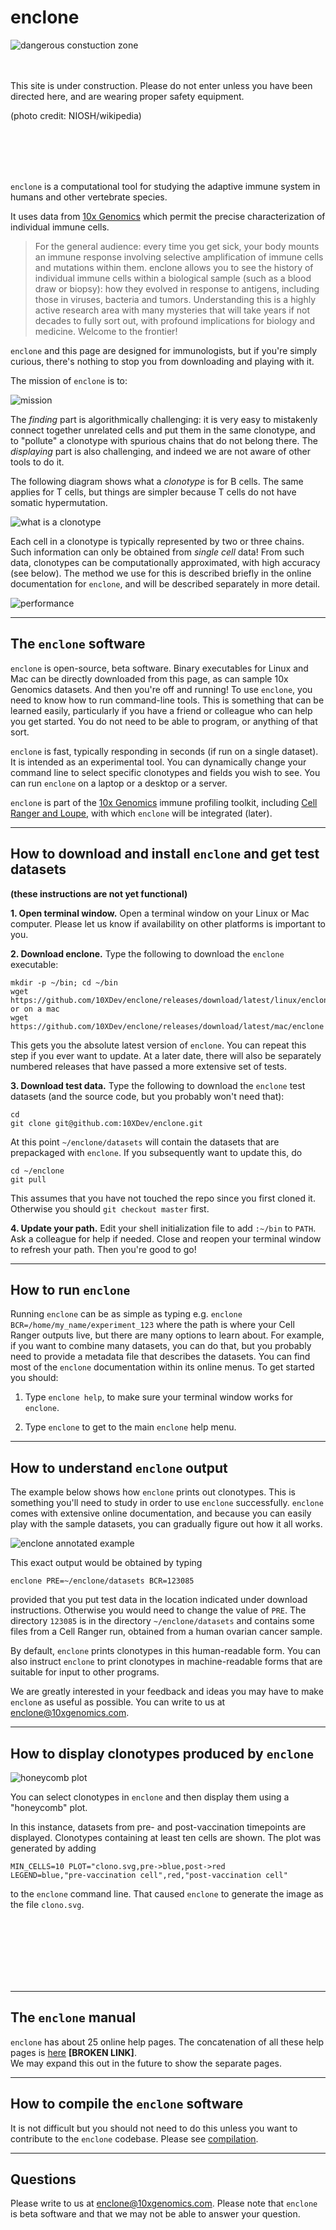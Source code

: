 <a name="readme" style="display:block; position:relative; top:-150px;"></a>
# enclone

<img align="left" src="https://upload.wikimedia.org/wikipedia/commons/thumb/c/cf/Construction_workers_not_wearing_fall_protection_equipment.jpg/320px-Construction_workers_not_wearing_fall_protection_equipment.jpg" alt="dangerous constuction zone" title="dangerous construction zone" />

<br>
<br>
<br>

This site is under construction.  Please do not enter unless you have been directed here, and
are wearing proper safety equipment.  

(photo credit: NIOSH/wikipedia)

<br>
<br>
<br>
<br>

`enclone` is a computational tool for studying the adaptive immune system in humans and
other vertebrate species.  

It uses data from [10x Genomics](https://www.10xgenomics.com/) which permit the precise
characterization of individual immune cells.

> For the general audience: every time you get sick, your body mounts an immune response involving
> selective amplification of immune cells and mutations within them.
> enclone allows you to see the history of individual immune cells within a 
> biological sample (such as a blood draw or biopsy): how they evolved in response to antigens, 
> including those in viruses, bacteria and tumors.  Understanding this is a highly active 
> research area with many mysteries that will take years if not decades to fully sort out, with 
> profound implications for biology and medicine.  Welcome to the frontier!

`enclone` and this page are designed for immunologists, but if
you're simply curious, there's nothing to stop you from downloading and playing with it.

The mission of `enclone` is to:

<img src="img/mission.svg" alt="mission" title="mission" />

The <i>finding</i> part is algorithmically challenging: it is very easy to mistakenly connect
together unrelated cells and put them in the same clonotype, and to "pollute" a clonotype with
spurious chains that do not belong there.  The <i>displaying</i> part is also challenging, and
indeed we are not aware of other tools to do it.

The following diagram shows what a _clonotype_ is for B cells.  The same applies for T cells,
but things are simpler because T cells do not have somatic hypermutation.

<img src="img/what_is_a_clonotype.png" alt="what is a clonotype" title="what is a clonotype" />

Each cell in a clonotype is typically represented by two or three chains.  Such information can
only be obtained from _single cell_ data!  From such data, clonotypes can be computationally
approximated, with high accuracy (see below).  The method we use for this is described briefly in 
the online documentation for `enclone`, and will be described separately in more detail.

<img src="img/performance.svg" alt="performance" title="performance" />

___________________________________________________________________________________________________

<a name="software" style="display:block; position:relative; top:-150px;"></a>
## The `enclone` software

`enclone` is open-source, beta software.  Binary executables for Linux and Mac can be 
directly downloaded from this page, as can sample 10x Genomics datasets.  And then you're off and
running!  To use `enclone`, you need to know how to run command-line tools.  This is something that 
can be learned easily, particularly if you have a friend or colleague who can help you
get started.  You do not need to be able to program, or anything of that sort.

`enclone` is fast, typically responding in seconds (if run on a single dataset).  It is intended 
as an experimental tool.  You can dynamically change your command line to select specific 
clonotypes and fields you wish to see.  You can run `enclone` on a laptop or a desktop or a server.

`enclone` is part of the [10x Genomics](https://www.10xgenomics.com/) immune 
profiling toolkit, including
[Cell Ranger and Loupe](https://support.10xgenomics.com/single-cell-gene-expression/software/overview/welcome), 
with which `enclone` will be integrated (later).
___________________________________________________________________________________________________

<a name="download" style="display:block; position:relative; top:-150px;"></a>
## How to download and install `enclone` and get test datasets

<b>(these instructions are not yet functional)</b>

<b>1.  Open terminal window.</b>  Open a terminal window on your Linux or Mac computer. Please let us
know if availability on other platforms is important to you.

<b>2.  Download enclone.</b>  Type the following to download the `enclone` executable:
```
mkdir -p ~/bin; cd ~/bin
wget https://github.com/10XDev/enclone/releases/download/latest/linux/enclone
or on a mac
wget https://github.com/10XDev/enclone/releases/download/latest/mac/enclone
```
This gets you the absolute latest version of `enclone`.  You can repeat this step if you ever
want to update.  At a later date, there will also be separately numbered releases that have passed 
a more extensive set of tests.

<b>3.  Download test data.</b>  Type the following to download the `enclone` test datasets 
(and the source code, but you probably won't need that):
```
cd
git clone git@github.com:10XDev/enclone.git
```
At this point `~/enclone/datasets` will contain the datasets
that are prepackaged with `enclone`.  If you subsequently want to update this, do
```
cd ~/enclone
git pull
```
This assumes that you have not touched the repo since you first cloned it.  Otherwise you should
`git checkout master` first.

<b>4.  Update your path.</b>  Edit your shell initialization file to add `:~/bin` to `PATH`.  Ask a colleague for help
if needed.  Close and reopen your terminal window to refresh your path.  Then you're good to go!
___________________________________________________________________________________________________

## How to run `enclone`

Running `enclone` can be as simple as typing e.g. `enclone BCR=/home/my_name/experiment_123`
where the path is where your Cell Ranger outputs live, but there are many options to learn
about.  For example, if you want to combine many datasets, you can do that, but you probably
need to provide a metadata file that describes the datasets.  You can find most of the `enclone`
documentation within its online menus.  To get started you should:

1. Type `enclone help`, to make sure your terminal window works for `enclone`.

2. Type `enclone` to get to the main `enclone` help menu.
___________________________________________________________________________________________________

## How to understand `enclone` output

The example below shows how `enclone` prints out clonotypes.  This is something you'll need
to study in order to use `enclone` successfully.  `enclone` comes with extensive online 
documentation, and because you can easily play with the sample datasets, you can gradually
figure out how it all works.

<img src="img/enclone_annotated_example.svg" alt="enclone annotated example" title="enclone annotated example" /> 

This exact output would be obtained by typing
```
enclone PRE=~/enclone/datasets BCR=123085
```
provided that you put test data in the location indicated under download instructions.  Otherwise
you would need to change the value of `PRE`.  The directory `123085` is in the directory
`~/enclone/datasets` and contains some files from a Cell Ranger run, obtained from a human 
ovarian cancer sample.

By default, `enclone` prints clonotypes in this human-readable form.  You can also instruct
`enclone` to print clonotypes in machine-readable forms that are suitable for input to other
programs.

We are greatly interested in your feedback and ideas you may have to make `enclone` as useful
as possible.  You can write to us at enclone@10xgenomics.com.
___________________________________________________________________________________________________

<a name="honeycomb" style="display:block; position:relative; top:-150px;"></a>
## How to display clonotypes produced by `enclone`

<img align="left" src="img/clono.svg" alt="honeycomb plot" title="honeycomb plot" />

<br>

You can select clonotypes in `enclone` and then display them using a "honeycomb" plot.

In this instance, datasets from pre- and post-vaccination timepoints are displayed.  Clonotypes 
containing at least ten cells are shown.  The plot was generated by adding
```
MIN_CELLS=10 PLOT="clono.svg,pre->blue,post->red 
LEGEND=blue,"pre-vaccination cell",red,"post-vaccination cell"
```
to the `enclone` command line.  That caused `enclone` to generate the image as the file `clono.svg`.

<br><br><br><br><br><br>
___________________________________________________________________________________________________

## The `enclone` manual

`enclone` has about 25 online help pages.  The concatenation of all these help pages is
[here](https://htmlpreview.github.io/?https://github.com/10XGenomics/enclone/blob/master/src/help.all.html) 
<b>[BROKEN LINK]</b>.  
We may expand this out in the future to show the separate pages.

___________________________________________________________________________________________________

## How to compile the `enclone` software

It is not difficult but you should not need to do this unless you want to contribute
to the `enclone` codebase.  Please see [compilation](COMPILE.md).

___________________________________________________________________________________________________

## Questions

Please write to us at enclone@10xgenomics.com.  Please note that `enclone` is beta software
and that we may not be able to answer your question.
